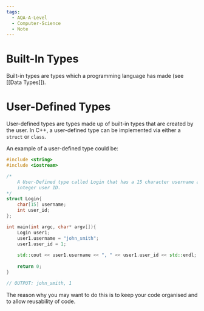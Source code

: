 ```yaml
---
tags:
  - AQA-A-Level
  - Computer-Science
  - Note
---
```

# Built-In Types
Built-in types are types which a programming language has made (see [[Data Types]]).

# User-Defined Types
User-defined types are types made up of built-in types that are created by the user.
In C++, a user-defined type can be implemented via either a `struct` or `class`.

An example of a user-defined type could be:
```cpp
#include <string>
#include <iostream>

/*
	A User-Defined type called Login that has a 15 character username and an 
	integer user ID.
*/
struct Login{
	char[15] username;
	int user_id;
};

int main(int argc, char* argv[]){
	Login user1;
	user1.username = "john_smith";
	user1.user_id = 1;
	
	std::cout << user1.username << ", " << user1.user_id << std::endl;
	
	return 0;
}

// OUTPUT: john_smith, 1
```

The reason why you may want to do this is to keep your code organised and to allow reusability of code.